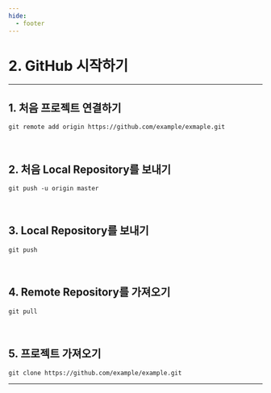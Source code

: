 ```yaml
---
hide:
  - footer
---
```


# 2. GitHub 시작하기

---

## 1. 처음 프로젝트 연결하기

```shell
git remote add origin https://github.com/example/exmaple.git
```

<br/>

## 2. 처음 Local Repository를 보내기

```shell
git push -u origin master
```

<br/>

## 3. Local Repository를 보내기

```shell
git push
```

<br/>

## 4. Remote Repository를 가져오기

```shell
git pull
```

<br/>

## 5. 프로젝트 가져오기

```shell
git clone https://github.com/example/example.git
```

---
